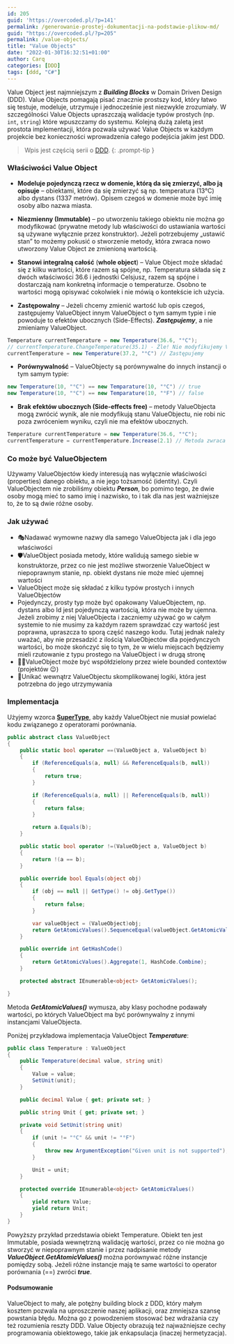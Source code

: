 ```yaml
---
id: 205
guid: 'https://overcoded.pl/?p=141'
permalink: /generowanie-prostej-dokumentacji-na-podstawie-plikow-md/
guid: "https://overcoded.pl/?p=205"
permalink: /value-objects/
title: "Value Objects"
date: "2022-01-30T16:32:51+01:00"
author: Carq
categories: [DDD]
tags: [ddd, "C#"]
---
```


Value Object jest najmniejszym z **_Building Blocks_** w Domain Driven Design (DDD). Value Objects pomagają pisać znacznie prostszy kod, który łatwo się testuje, modeluje, utrzymuje i jednocześnie jest niezwykle zrozumiały. W szczególności Value Objects upraszczają walidacje typów prostych (np. `int`, `string`) które wpuszczamy do systemu. Kolejną dużą zaletą jest prostota implementacji, która pozwala używać Value Objects w każdym projekcie bez konieczności wprowadzenia całego podejścia jakim jest DDD.

<!-- prettier-ignore-start  -->
> Wpis jest częścią serii o [DDD](/ddd/).
{: .prompt-tip }
<!-- prettier-ignore-end  -->

### Właściwości Value Object

- **Modeluje pojedynczą rzecz w domenie, którą da się zmierzyć, albo ją opisuje** – obiektami, które da się zmierzyć są np. temperatura (13°C) albo dystans (1337 metrów). Opisem czegoś w domenie może być imię osoby albo nazwa miasta.

- **Niezmienny (Immutable)** – po utworzeniu takiego obiektu nie można go modyfikować (prywatne metody lub właściwości do ustawiania wartości są używane wyłącznie przez konstruktor). Jeżeli potrzebujemy „ustawić stan” to możemy pokusić o stworzenie metody, która zwraca nowo utworzony Value Object ze zmienioną wartością.

- **Stanowi integralną całość** (**whole object**) – Value Object może składać się z kilku wartości, które razem są spójne, np. Temperatura składa się z dwóch właściwości 36.6 i jednostki Celsjusz, razem są spójne i dostarczają nam konkretną informacje o temperaturze. Osobno te wartości mogą opisywać cokolwiek i nie mówią o kontekście ich użycia.

- **Zastępowalny** – Jeżeli chcemy zmienić wartość lub opis czegoś, zastępujemy ValueObject innym ValueObject o tym samym typie i nie powoduje to efektów ubocznych (Side-Effects). **_Zastępujemy_**, a nie zmieniamy ValueObject.

```csharp
Temperature currentTemperature = new Temperature(36.6, "°C");
// currentTemperature.ChangeTemperature(35.1) - Źle! Nie modyfikujemy ValueObjectów.
currentTemperature = new Temperature(37.2, "°C") // Zastępujemy

```

- **Porównywalność** – ValueObjecty są porównywalne do innych instancji o tym samym typie:

```csharp
new Temperature(10, "°C") == new Temparature(10, "°C") // true
new Temperature(10, "°C") == new Temparature(10, "°F") // false
```

- **Brak efektów ubocznych (Side-effects free)** – metody ValueObjecta mogą zwrócić wynik, ale nie modyfikują stanu ValueObjectu, nie robi nic poza zwróceniem wyniku, czyli nie ma efektów ubocznych.

```csharp
Temperature currentTemperature = new Temperature(36.6, "°C");
currentTemperature = currentTemperature.Increase(2.1) // Metoda zwraca wynik bez modyfikowania stanu pierwotnej instacji
```

### Co może być ValueObjectem

Używamy ValueObjectów kiedy interesują nas wyłącznie właściwości (properties) danego obiektu, a nie jego tożsamość (identity). Czyli ValueObjectem nie zrobiliśmy obiektu **_Person_**, bo pomimo tego, że dwie osoby mogą mieć to samo imię i nazwisko, to i tak dla nas jest ważniejsze to, że to są dwie różne osoby.

### Jak używać

- 🎭Nadawać wymowne nazwy dla samego ValueObjecta jak i dla jego właściwości
- 🛡️ValueObject posiada metody, które walidują samego siebie w konstruktorze, przez co nie jest możliwe stworzenie ValueObject w niepoprawnym stanie, np. obiekt dystans nie może mieć ujemnej wartości
- ValueObject może się składać z kilku typów prostych i innych ValueObjectów
- Pojedynczy, prosty typ może być opakowany ValueObjectem, np. dystans albo Id jest pojedynczą wartością, która nie może by ujemna. Jeżeli zrobimy z niej ValueObjecta i zaczniemy używać go w całym systemie to nie musimy za każdym razem sprawdzać czy wartość jest poprawna, upraszcza to sporą część naszego kodu. Tutaj jednak należy uważać, aby nie przesadzić z ilością ValueObjectów dla pojedynczych wartości, bo może skończyć się to tym, że w wielu miejscach będziemy mieli rzutowanie z typu prostego na ValueObject i w drugą stronę
- 🤝🏼ValueObject może być współdzielony przez wiele bounded contextów (projektów 😉)
- 🍝Unikać wewnątrz ValueObjectu skomplikowanej logiki, która jest potrzebna do jego utrzymywania

### Implementacja

Użyjemy wzorca [**SuperType**](https://www.martinfowler.com/eaaCatalog/layerSupertype.html), aby każdy ValueObject nie musiał powielać kodu związanego z operatorami porównania.

```csharp
public abstract class ValueObject
{
    public static bool operator ==(ValueObject a, ValueObject b)
    {
        if (ReferenceEquals(a, null) && ReferenceEquals(b, null))
        {
            return true;
        }

        if (ReferenceEquals(a, null) || ReferenceEquals(b, null))
        {
            return false;
        }

        return a.Equals(b);
    }

    public static bool operator !=(ValueObject a, ValueObject b)
    {
        return !(a == b);
    }

    public override bool Equals(object obj)
    {
        if (obj == null || GetType() != obj.GetType())
        {
            return false;
        }

        var valueObject = (ValueObject)obj;
        return GetAtomicValues().SequenceEqual(valueObject.GetAtomicValues());
    }

    public override int GetHashCode()
    {
        return GetAtomicValues().Aggregate(1, HashCode.Combine);
    }

    protected abstract IEnumerable<object> GetAtomicValues();

}
```

Metoda **_GetAtomicValues()_** wymusza, aby klasy pochodne podawały wartości, po których ValueObject ma być porównywalny z innymi instancjami ValueObjecta.

Poniżej przykładowa implementacja ValueObject **_Temperature_**:

```csharp
public class Temperature : ValueObject
{
    public Temperature(decimal value, string unit)
    {
        Value = value;
        SetUnit(unit);
    }

    public decimal Value { get; private set; }

    public string Unit { get; private set; }

    private void SetUnit(string unit)
    {
        if (unit != "°C" && unit != "°F")
        {
            throw new ArgumentException("Given unit is not supported");
        }

        Unit = unit;
    }

    protected override IEnumerable<object> GetAtomicValues()
    {
        yield return Value;
        yield return Unit;
    }
}
```

Powyższy przykład przedstawia obiekt Temperature. Obiekt ten jest Immutable, posiada wewnętrzną walidację wartości, przez co nie można go stworzyć w niepoprawnym stanie i przez nadpisanie metody **_ValueObject_**.**_GetAtomicValues()_** można porównywać różne instancje pomiędzy sobą. Jeżeli różne instancje mają te same wartości to operator porównania (==) zwróci **_true_**.

#### Podsumowanie

ValueObject to mały, ale potężny building block z DDD, który małym kosztem pozwala na uproszczenie naszej aplikacji, oraz zmniejsza szansę powstania błędu. Można go z powodzeniem stosować bez wdrażania czy też rozumienia reszty DDD. Value Objecty obrazują też najważniejsze cechy programowania obiektowego, takie jak enkapsulacja (inaczej hermetyzacja).
